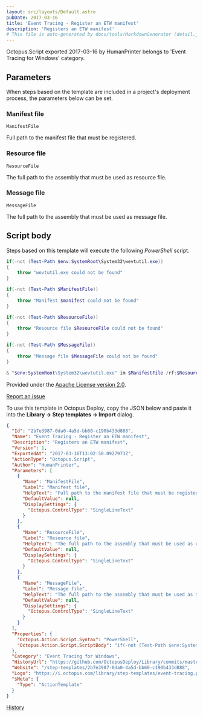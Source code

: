 ```yaml
---
layout: src/layouts/Default.astro
pubDate: 2017-03-16
title: 'Event Tracing - Register an ETW manifest'
description: 'Registers an ETW manifest'
# This file is auto-generated by docs/tools/MarkdownGenerator (detail.js)
---
```


Octopus.Script exported 2017-03-16 by HumanPrinter belongs to 'Event Tracing for Windows' category.

## Parameters

When steps based on the template are included in a project's deployment process, the parameters below can be set.


<div class="param">

### Manifest file

`ManifestFile`

Full path to the manifest file that must be registered.

</div>
        
<div class="param">

### Resource file

`ResourceFile`

The full path to the assembly that must be used as resource file.

</div>
        
<div class="param">

### Message file

`MessageFile`

The full path to the assembly that must be used as message file.

</div>
        

## Script body

Steps based on this template will execute the following *PowerShell* script.

```PowerShell
if(-not (Test-Path $env:SystemRoot\System32\wevtutil.exe))
{
    throw "wevtutil.exe could not be found"
}

if(-not (Test-Path $ManifestFile))
{
    throw "Manifest $manifest could not be found"
}

if(-not (Test-Path $ResourceFile))
{
    throw "Resource file $ResourceFile could not be found"
}

if(-not (Test-Path $MessageFile))
{
    throw "Message file $MessageFile could not be found"
}

& "$env:SystemRoot\System32\wevtutil.exe" im $ManifestFile /rf:$ResourceFile /mf:$MessageFile
```

Provided under the [Apache License version 2.0](https://github.com/OctopusDeploy/Library/blob/master/LICENSE.txt).

[Report an issue](https://github.com/OctopusDeploy/Library/issues/new?assignees=&labels=&projects=&template=bug-report.yml&title=Issue%20with%20Event%20Tracing%20-%20Register%20an%20ETW%20manifest&step-template=Event%20Tracing%20-%20Register%20an%20ETW%20manifest)

<div class="get-json">

To use this template in Octopus Deploy, copy the JSON below and paste it into the **Library → Step templates → Import** dialog.

```json
{
  "Id": "2b7e3987-0da0-4a5d-bb60-c190b433d888",
  "Name": "Event Tracing - Register an ETW manifest",
  "Description": "Registers an ETW manifest",
  "Version": 1,
  "ExportedAt": "2017-03-16T13:02:50.0927973Z",
  "ActionType": "Octopus.Script",
  "Author": "HumanPrinter",
  "Parameters": [
    {
      "Name": "ManifestFile",
      "Label": "Manifest file",
      "HelpText": "Full path to the manifest file that must be registered.",
      "DefaultValue": null,
      "DisplaySettings": {
        "Octopus.ControlType": "SingleLineText"
      }
    },
    {
      "Name": "ResourceFile",
      "Label": "Resource file",
      "HelpText": "The full path to the assembly that must be used as resource file.",
      "DefaultValue": null,
      "DisplaySettings": {
        "Octopus.ControlType": "SingleLineText"
      }
    },
    {
      "Name": "MessageFile",
      "Label": "Message file",
      "HelpText": "The full path to the assembly that must be used as message file.",
      "DefaultValue": null,
      "DisplaySettings": {
        "Octopus.ControlType": "SingleLineText"
      }
    }
  ],
  "Properties": {
    "Octopus.Action.Script.Syntax": "PowerShell",
    "Octopus.Action.Script.ScriptBody": "if(-not (Test-Path $env:SystemRoot\\System32\\wevtutil.exe))\n{\n    throw \"wevtutil.exe could not be found\"\n}\n\nif(-not (Test-Path $ManifestFile))\n{\n    throw \"Manifest $manifest could not be found\"\n}\n\nif(-not (Test-Path $ResourceFile))\n{\n    throw \"Resource file $ResourceFile could not be found\"\n}\n\nif(-not (Test-Path $MessageFile))\n{\n    throw \"Message file $MessageFile could not be found\"\n}\n\n& \"$env:SystemRoot\\System32\\wevtutil.exe\" im $ManifestFile /rf:$ResourceFile /mf:$MessageFile"
  },
  "Category": "Event Tracing for Windows",
  "HistoryUrl": "https://github.com/OctopusDeploy/Library/commits/master/step-templates//opt/buildagent/work/75443764cd38076d/step-templates/event-tracing-register-manifest.json",
  "Website": "/step-templates/2b7e3987-0da0-4a5d-bb60-c190b433d888",
  "Logo": "https://i.octopus.com/library/step-templates/event-tracing.png",
  "$Meta": {
    "Type": "ActionTemplate"
  }
}
```

[History](https://github.com/OctopusDeploy/Library/commits/master/step-templates/https://github.com/OctopusDeploy/Library/commits/master/step-templates//opt/buildagent/work/75443764cd38076d/step-templates/event-tracing-register-manifest.json)

</div>
